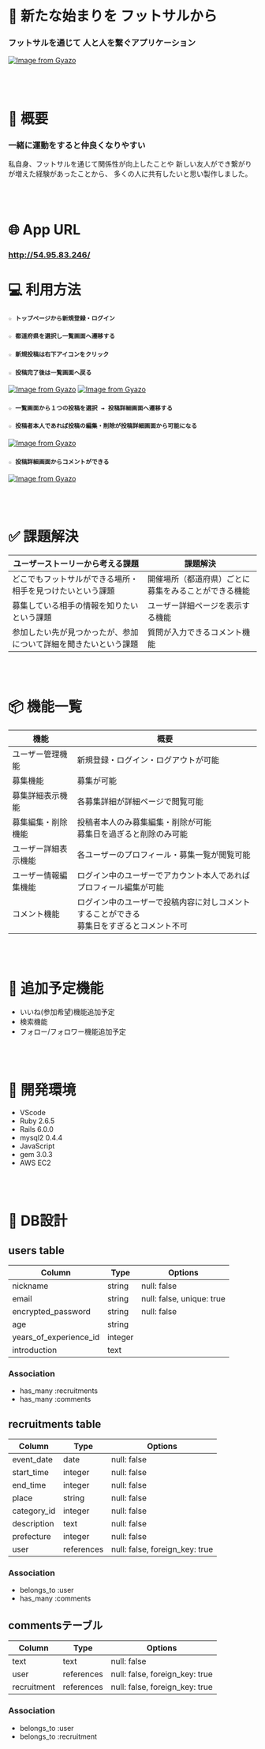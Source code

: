 # 🤝 新たな始まりを フットサルから
### フットサルを通じて 人と人を繋ぐアプリケーション

[![Image from Gyazo](https://i.gyazo.com/ef0718c6dad3f1f90ee3a3cc357e3e1c.jpg)](https://gyazo.com/ef0718c6dad3f1f90ee3a3cc357e3e1c)

<br></br>
# 💭 概要

### 一緒に運動をすると仲良くなりやすい

私自身、フットサルを通じて関係性が向上したことや
新しい友人ができ繋がりが増えた経験があったことから、
多くの人に共有したいと思い製作しました。

<br></br>
# 🌐  App URL
### **http://54.95.83.246/** 


# 💻  利用方法

#### `☆ トップページから新規登録・ログイン`
#### `☆ 都道府県を選択し一覧画面へ遷移する`
#### `☆ 新規投稿は右下アイコンをクリック`
#### `☆ 投稿完了後は一覧画面へ戻る`<br>
[![Image from Gyazo](https://i.gyazo.com/92bc1a6e21561eddf946a8692e0dcf90.gif)](https://gyazo.com/92bc1a6e21561eddf946a8692e0dcf90)
[![Image from Gyazo](https://i.gyazo.com/2d558f322165c659c91b4c11c8b9ec10.gif)](https://gyazo.com/2d558f322165c659c91b4c11c8b9ec10)
<br>

#### `☆ 一覧画面から１つの投稿を選択 → 投稿詳細画面へ遷移する`
#### `☆ 投稿者本人であれば投稿の編集・削除が投稿詳細画面から可能になる`<br>
[![Image from Gyazo](https://i.gyazo.com/716d37b558a638fe1cb59977ab03229c.gif)](https://gyazo.com/716d37b558a638fe1cb59977ab03229c)
<br>

#### `☆ 投稿詳細画面からコメントができる`<br>
[![Image from Gyazo](https://i.gyazo.com/9bbb0e28b95e754e23abe237baba0c21.gif)](https://gyazo.com/9bbb0e28b95e754e23abe237baba0c21)

<br></br>
# ✅ 課題解決
| ユーザーストーリーから考える課題                                                     | 課題解決                                         |
| ------------------------------------------------------------------------------- | ------------------------------------------------- |
| どこでもフットサルができる場所・相手を見つけたいという課題                                          | 開催場所（都道府県）ごとに募集をみることができる機能 |
| 募集している相手の情報を知りたいという課題                                            | ユーザー詳細ページを表示する機能 |
| 参加したい先が見つかったが、参加について詳細を聞きたいという課題                                  | 質問が入力できるコメント機能 |

<br></br>
# 📦  機能一覧
| 機能           | 概要             |
| -------------- | -----------------|
| ユーザー管理機能  | 新規登録・ログイン・ログアウトが可能  |
| 募集機能 | 募集が可能 |
| 募集詳細表示機能 | 各募集詳細が詳細ページで閲覧可能 |
| 募集編集・削除機能 | 投稿者本人のみ募集編集・削除が可能<br>募集日を過ぎると削除のみ可能 |
| ユーザー詳細表示機能 | 各ユーザーのプロフィール・募集一覧が閲覧可能 |
| ユーザー情報編集機能 | ログイン中のユーザーでアカウント本人であればプロフィール編集が可能 |
| コメント機能 | ログイン中のユーザーで投稿内容に対しコメントすることができる<br>募集日をすぎるとコメント不可 |

<br></br>
# 🔨 追加予定機能
- いいね(参加希望)機能追加予定
- 検索機能
- フォロー/フォロワー機能追加予定

<br></br>
# 🚜 開発環境

- VScode
- Ruby 2.6.5
- Rails 6.0.0
- mysql2 0.4.4
- JavaScript
- gem 3.0.3
- AWS EC2

<br></br>
# 📜 DB設計

## users table

| Column                 | Type    | Options                   |
| ---------------------- | ------- | ------------------------- |
| nickname               | string  | null: false               |
| email                  | string  | null: false, unique: true |
| encrypted_password     | string  | null: false               |
| age                    | string  |                           |
| years_of_experience_id | integer |                           |
| introduction           | text    |                           |

### Association
- has_many :recruitments
- has_many :comments


## recruitments table

| Column           | Type       | Options                        |
| ---------------- | ---------- | ------------------------------ |
| event_date       | date       | null: false                    |
| start_time       | integer    | null: false                    |
| end_time         | integer    | null: false                    |
| place            | string     | null: false                    |
| category_id      | integer    | null: false                    |
| description      | text       | null: false                    |
| prefecture       | integer    | null: false                    |
| user             | references | null: false, foreign_key: true |

### Association
- belongs_to :user
- has_many :comments


## commentsテーブル

| Column      | Type       | Options                        |
| ----------- | ---------- | ------------------------------ |
| text        | text       | null: false                    |
| user        | references | null: false, foreign_key: true |
| recruitment | references | null: false, foreign_key: true |

### Association
- belongs_to :user
- belongs_to :recruitment